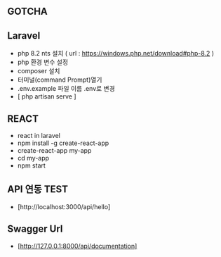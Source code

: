 
## GOTCHA



## Laravel

* php 8.2 nts 설치 ( url : https://windows.php.net/download#php-8.2 )
* php 환경 변수 설정
* composer 설치
* 터미널(command Prompt)열기
* .env.example 파일 이름 .env로 변경
* [ php artisan serve ]

## REACT

* react in laravel
* npm install -g create-react-app
* create-react-app my-app
* cd my-app
* npm start

## API 연동 TEST

* [http://localhost:3000/api/hello]

## Swagger Url
* [http://127.0.0.1:8000/api/documentation]
